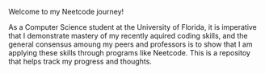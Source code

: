 Welcome to my Neetcode journey! 

As a Computer Science student at the University of Florida, it is imperative that I 
demonstrate mastery of my recently aquired coding skills, and the general consensus 
amoung my peers and professors is to show that I am applying these skills through programs
like Neetcode. This is a repositoy that helps track my progress and thoughts. 
